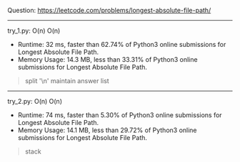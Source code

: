 Question: https://leetcode.com/problems/longest-absolute-file-path/

---

try_1.py: O(n) O(n)

* Runtime: 32 ms, faster than 62.74% of Python3 online submissions for Longest Absolute File Path.
* Memory Usage: 14.3 MB, less than 33.31% of Python3 online submissions for Longest Absolute File Path.

> split '\n'
> maintain answer list

---

try_2.py: O(n) O(n)

* Runtime: 74 ms, faster than 5.30% of Python3 online submissions for Longest Absolute File Path.
* Memory Usage: 14.1 MB, less than 29.72% of Python3 online submissions for Longest Absolute File Path.

> stack
